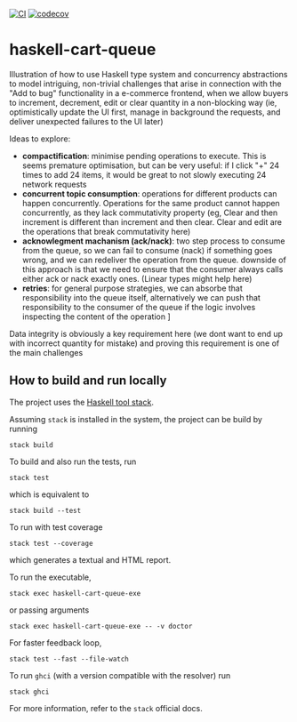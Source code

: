 [![CI](https://github.com/alessandrocandolini/haskell-cart-queue/actions/workflows/ci.yml/badge.svg)](https://github.com/alessandrocandolini/haskell-cart-queue/actions/workflows/ci.yml) [![codecov](https://codecov.io/gh/alessandrocandolini/haskell-cart-queue/graph/badge.svg?token=DMz0c9rmYq)](https://codecov.io/gh/alessandrocandolini/haskell-cart-queue)


# haskell-cart-queue

Illustration of how to use Haskell type system and concurrency abstractions to model intriguing, non-trivial challenges that arise in connection with the "Add to bug" functionality in a e-commerce frontend, when we allow buyers to increment, decrement, edit or clear quantity in a non-blocking way (ie, optimistically update the UI first, manage in background the requests, and deliver unexpected failures to the UI later)

Ideas to explore: 
* **compactification**: minimise pending operations to execute. This is seems premature optimisation, but can be very useful: if I click "+" 24 times to add 24 items, it would be great to not slowly executing 24 network requests  
* **concurrent topic consumption**: operations for different products can happen concurrently. Operations for the same product cannot happen concurrently, as they lack commutativity property (eg, Clear and then increment is different than increment and then clear. Clear and edit are the operations that break commutativity here) 
* **acknowlegment machanism (ack/nack)**: two step process to consume from the queue, so we can fail to consume (nack) if something goes wrong, and we can redeliver the operation from the queue. downside of this approach is that we need to ensure that the consumer always calls either ack or nack exactly ones. (Linear types might help here)
* **retries**: for general purpose strategies, we can absorbe that responsibility into the queue itself, alternatively we can push that responsibility to the consumer of the queue if the logic involves inspecting the content of the operation ]

Data integrity is obviously a key requirement here (we dont want to end up with incorrect quantity for mistake) and proving this requirement is one of the main challenges

## How to build and run locally

The project uses the [Haskell tool stack](https://docs.haskellstack.org/en/stable/README/).

Assuming `stack` is installed in the system, the project can be build by running
```
stack build
```
To build and also run the tests, run
```
stack test
```
which is equivalent to
```
stack build --test
```
To run with test coverage
```
stack test --coverage
```
which generates a textual and HTML report.

To run the executable,
```
stack exec haskell-cart-queue-exe
```
or passing arguments
```
stack exec haskell-cart-queue-exe -- -v doctor
```

For faster feedback loop,
```
stack test --fast --file-watch
```
To run `ghci` (with a version compatible with the resolver) run
```
stack ghci
```
For more information, refer to the `stack` official docs.

